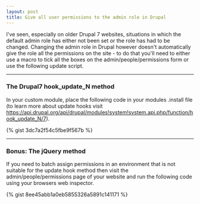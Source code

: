 ```yaml
---
layout: post
title: Give all user permissions to the admin role in Drupal
---
```


I've seen, especially on older Drupal 7 websites, situations in which the default admin role has either not been set or the role has had to be changed. Changing the admin role in Drupal however doesn't automatically give the role all the permissions on the site - to do that you'll need to either use a macro to tick all the boxes on the admin/people/permissions form or use the following update script.

--- 

### The Drupal7 hook_update_N method
In your custom module, place the following code in your modules .install file (to learn more about update hooks visit https://api.drupal.org/api/drupal/modules!system!system.api.php/function/hook_update_N/7).

{% gist 3dc7a2f54c5fbe9f567b %}

--- 

### Bonus: The jQuery method
If you need to batch assign permissions in an environment that is not suitable for the update hook method then visit the admin/people/permissions page of your website and run the following code using your browsers web inspector.

{% gist 8ee45abb1a0eb5855326a5891c141171 %}